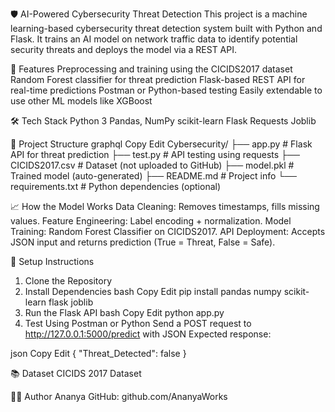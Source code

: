 🛡️ AI-Powered Cybersecurity Threat Detection
This project is a machine learning-based cybersecurity threat detection system built with Python and Flask. It trains an AI model on network traffic data to identify potential security threats and deploys the model via a REST API.

🚀 Features
Preprocessing and training using the CICIDS2017 dataset
Random Forest classifier for threat prediction
Flask-based REST API for real-time predictions
Postman or Python-based testing
Easily extendable to use other ML models like XGBoost


🛠️ Tech Stack
Python 3
Pandas, NumPy
scikit-learn
Flask
Requests
Joblib


📂 Project Structure
graphql
Copy
Edit
Cybersecurity/
├── app.py           # Flask API for threat prediction
├── test.py          # API testing using requests
├── CICIDS2017.csv   # Dataset (not uploaded to GitHub)
├── model.pkl        # Trained model (auto-generated)
├── README.md        # Project info
└── requirements.txt # Python dependencies (optional)


📈 How the Model Works
Data Cleaning: Removes timestamps, fills missing values.
Feature Engineering: Label encoding + normalization.
Model Training: Random Forest Classifier on CICIDS2017.
API Deployment: Accepts JSON input and returns prediction (True = Threat, False = Safe).


🔧 Setup Instructions
1. Clone the Repository
2. Install Dependencies
bash
Copy
Edit
pip install pandas numpy scikit-learn flask joblib
3. Run the Flask API
bash
Copy
Edit
python app.py
4. Test Using Postman or Python
Send a POST request to http://127.0.0.1:5000/predict with JSON
Expected response:

json
Copy
Edit
{
  "Threat_Detected": false
}


📚 Dataset
CICIDS 2017 Dataset


👩‍💻 Author
Ananya
GitHub: github.com/AnanyaWorks

